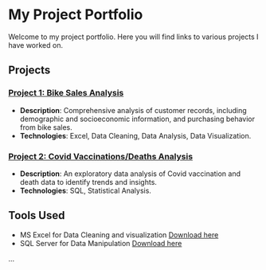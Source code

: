 # My Project Portfolio

Welcome to my project portfolio. Here you will find links to various projects I have worked on.

## Projects

### [Project 1: Bike Sales Analysis](https://github.com/EzekielSunday1/EzekielSundayExcelproject/tree/main/ExcelProject)
- **Description**: Comprehensive analysis of customer records, including demographic and socioeconomic information, and purchasing behavior from bike sales.
- **Technologies**: Excel, Data Cleaning, Data Analysis, Data Visualization.

### [Project 2: Covid Vaccinations/Deaths Analysis](https://github.com/EzekielSunday1/PortfolioProject1/blob/main/Covid%20Portfolio%20project.sql)
- **Description**: An exploratory data analysis of Covid vaccination and death data to identify trends and insights. 
- **Technologies**: SQL, Statistical Analysis.

## Tools Used
- MS Excel for Data Cleaning and visualization [Download here](https://microsoft.com)
- SQL Server for Data Manipulation [Download here](https://microsoft.com)

...
